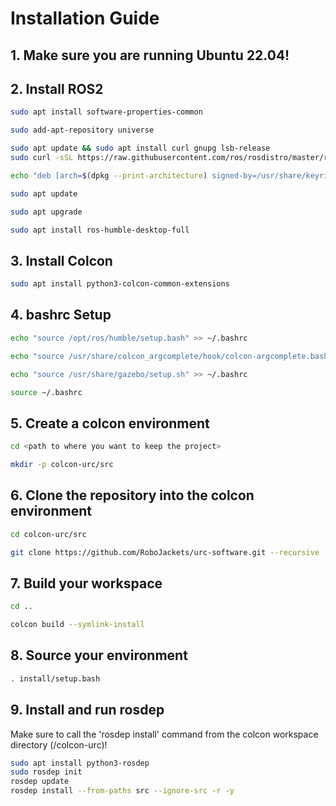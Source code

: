 # Installation Guide

## 1. Make sure you are running Ubuntu 22.04!

## 2. Install ROS2

```bash
sudo apt install software-properties-common
```
```bash
sudo add-apt-repository universe
```
```bash
sudo apt update && sudo apt install curl gnupg lsb-release
sudo curl -sSL https://raw.githubusercontent.com/ros/rosdistro/master/ros.key -o /usr/share/keyrings/ros-archive-keyring.gpg
```
```bash
echo "deb [arch=$(dpkg --print-architecture) signed-by=/usr/share/keyrings/ros-archive-keyring.gpg] http://packages.ros.org/ros2/ubuntu $(source /etc/os-release && echo $UBUNTU_CODENAME) main" | sudo tee /etc/apt/sources.list.d/ros2.list > /dev/null
```
```bash
sudo apt update
```
```bash
sudo apt upgrade
```
```bash
sudo apt install ros-humble-desktop-full
```

## 3. Install Colcon
   
```bash
sudo apt install python3-colcon-common-extensions
```

## 4. bashrc Setup

```bash
echo "source /opt/ros/humble/setup.bash" >> ~/.bashrc
```
```bash
echo "source /usr/share/colcon_argcomplete/hook/colcon-argcomplete.bash" >> ~/.bashrc
```
```bash
echo "source /usr/share/gazebo/setup.sh" >> ~/.bashrc
```
```bash
source ~/.bashrc
```

## 5. Create a colcon environment

```bash
cd <path to where you want to keep the project>
```
```bash
mkdir -p colcon-urc/src
```

## 6. Clone the repository into the colcon environment
```bash
cd colcon-urc/src
```
```bash
git clone https://github.com/RoboJackets/urc-software.git --recursive
```

## 7. Build your workspace
```bash
cd ..
```
```bash
colcon build --symlink-install
```

## 8. Source your environment
```bash
. install/setup.bash
```

## 9. Install and run rosdep
 Make sure to call the 'rosdep install' command from the colcon workspace directory (/colcon-urc)!
```bash
sudo apt install python3-rosdep
sudo rosdep init
rosdep update
rosdep install --from-paths src --ignore-src -r -y
```
